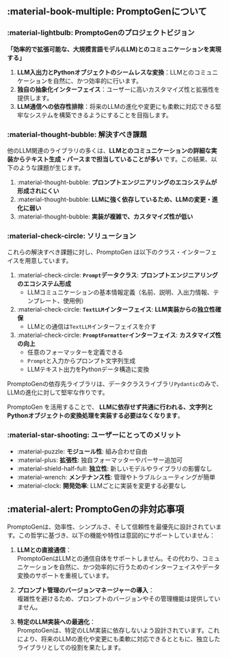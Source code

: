 ## :material-book-multiple: PromptoGenについて
### :material-lightbulb: PromptoGenのプロジェクトビジョン

**「効率的で拡張可能な、大規模言語モデル(LLM)とのコミュニケーションを実現する」**

1. **LLM入出力とPythonオブジェクトのシームレスな変換**：LLMとのコミュニケーションを自然に、かつ効率的に行います。
2. **独自の抽象化インターフェイス**：ユーザーに高いカスタマイズ性と拡張性を提供します。
3. **LLM通信への依存性排除**：将来のLLMの進化や変更にも柔軟に対応できる堅牢なシステムを構築できるようにすることを目指します。

### :material-thought-bubble: 解決すべき課題

他のLLM関連のライブラリの多くは、**LLMとのコミュニケーションの詳細な実装からテキスト生成・パースまで担当していることが多い** です。この結果、以下のような課題が生じます。

1. :material-thought-bubble: **プロンプトエンジニアリングのエコシステムが形成されにくい**
2. :material-thought-bubble: **LLMに強く依存しているため、LLMの変更・進化に弱い**
3. :material-thought-bubble: **実装が複雑で、カスタマイズ性が低い**

### :material-check-circle: ソリューション

これらの解決すべき課題に対し、PromptoGen は以下のクラス・インターフェイスを用意しています。

1. :material-check-circle: **`Prompt`データクラス**: **プロンプトエンジニアリングのエコシステム形成**
    - LLMコミュニケーションの基本情報定義（名前、説明、入出力情報、テンプレート、使用例）
2. :material-check-circle: **`TextLLM`インターフェイス**: **LLM実装からの独立性確保**
    - LLMとの通信は`TextLLM`インターフェイスを介す
3. :material-check-circle: **`PromptFormatter`インターフェイス**: **カスタマイズ性の向上**
    - 任意のフォーマッターを定義できる
    - `Prompt`と入力からプロンプト文字列生成
    - LLMテキスト出力をPythonデータ構造に変換

PromptoGenの依存先ライブラリは、データクラスライブラリ`Pydantic`のみで、LLMの進化に対して堅牢な作りです。

PromptoGen を活用することで、 **LLMに依存せず共通に行われる、文字列とPythonオブジェクトの変換処理を実装する必要はなくなります**。

### :material-star-shooting: ユーザーにとってのメリット
- :material-puzzle: **モジュール性**: 組み合わせ自由
- :material-plus: **拡張性**: 独自フォーマッターやパーサー追加可
- :material-shield-half-full: **独立性**: 新しいモデルやライブラリの影響なし
- :material-wrench: **メンテナンス性**: 管理やトラブルシューティングが簡単
- :material-clock: **開発効率**: LLMごとに実装を変更する必要なし

## :material-alert: PromptoGenの非対応事項

PromptoGenは、効率性、シンプルさ、そして信頼性を最優先に設計されています。この哲学に基づき、以下の機能や特性は意図的にサポートしていません：

1. **LLMとの直接通信**：  
   PromptoGenはLLMとの通信自体をサポートしません。その代わり、コミュニケーションを自然に、かつ効率的に行うためのインターフェイスやデータ変換のサポートを重視しています。

2. **プロンプト管理のバージョンマネージャーの導入**：  
   複雑性を避けるため、プロンプトのバージョンやその管理機能は提供していません。

3. **特定のLLM実装への最適化**：  
   PromptoGenは、特定のLLM実装に依存しないよう設計されています。これにより、将来のLLMの進化や変更にも柔軟に対応できるとともに、独立したライブラリとしての役割を果たします。
